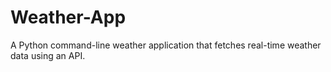 # Weather-App
A Python command-line weather application that fetches real-time weather data using an API.
